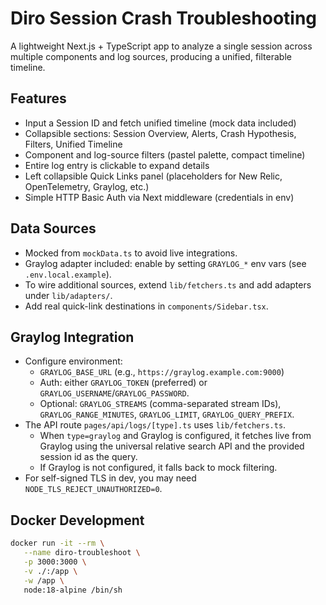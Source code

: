 # Diro Session Crash Troubleshooting

A lightweight Next.js + TypeScript app to analyze a single session across multiple components and log sources, producing a unified, filterable timeline.

## Features
- Input a Session ID and fetch unified timeline (mock data included)
- Collapsible sections: Session Overview, Alerts, Crash Hypothesis, Filters, Unified Timeline
- Component and log-source filters (pastel palette, compact timeline)
- Entire log entry is clickable to expand details
- Left collapsible Quick Links panel (placeholders for New Relic, OpenTelemetry, Graylog, etc.)
- Simple HTTP Basic Auth via Next middleware (credentials in env)

## Data Sources
- Mocked from `mockData.ts` to avoid live integrations.
- Graylog adapter included: enable by setting `GRAYLOG_*` env vars (see `.env.local.example`).
- To wire additional sources, extend `lib/fetchers.ts` and add adapters under `lib/adapters/`.
- Add real quick-link destinations in `components/Sidebar.tsx`.

## Graylog Integration
- Configure environment:
  - `GRAYLOG_BASE_URL` (e.g., `https://graylog.example.com:9000`)
  - Auth: either `GRAYLOG_TOKEN` (preferred) or `GRAYLOG_USERNAME`/`GRAYLOG_PASSWORD`.
  - Optional: `GRAYLOG_STREAMS` (comma-separated stream IDs), `GRAYLOG_RANGE_MINUTES`, `GRAYLOG_LIMIT`, `GRAYLOG_QUERY_PREFIX`.
- The API route `pages/api/logs/[type].ts` uses `lib/fetchers.ts`.
  - When `type=graylog` and Graylog is configured, it fetches live from Graylog using the universal relative search API and the provided session id as the query.
  - If Graylog is not configured, it falls back to mock filtering.
- For self-signed TLS in dev, you may need `NODE_TLS_REJECT_UNAUTHORIZED=0`.

## Docker Development
```sh
docker run -it --rm \
   --name diro-troubleshoot \
   -p 3000:3000 \
   -v ./:/app \
   -w /app \
   node:18-alpine /bin/sh
```
